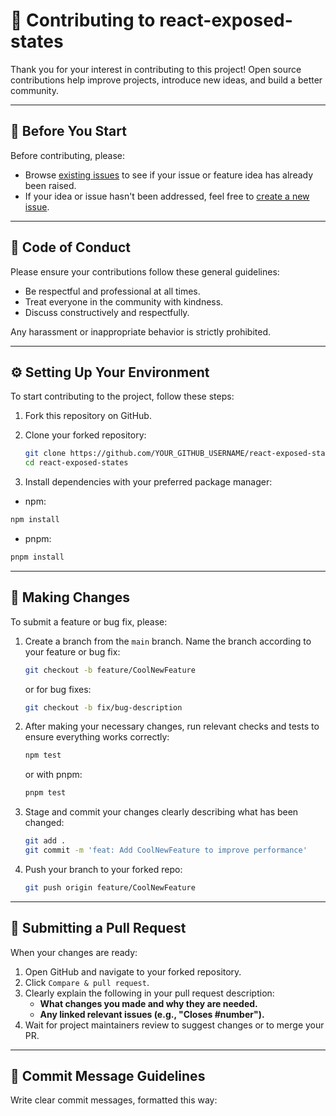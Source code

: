 # 👥 Contributing to react-exposed-states

Thank you for your interest in contributing to this project! Open source contributions help improve projects, introduce new ideas, and build a better community.

---

## 🚨 Before You Start

Before contributing, please:

- Browse [existing issues](https://github.com/HichemTab-tech/react-exposed-states/issues) to see if your issue or feature idea has already been raised.
- If your idea or issue hasn't been addressed, feel free to [create a new issue](https://github.com/HichemTab-tech/react-exposed-states/issues/new).

---

## 📄 Code of Conduct

Please ensure your contributions follow these general guidelines:

- Be respectful and professional at all times.
- Treat everyone in the community with kindness.
- Discuss constructively and respectfully.

Any harassment or inappropriate behavior is strictly prohibited.

---

## ⚙️ Setting Up Your Environment

To start contributing to the project, follow these steps:

1. Fork this repository on GitHub.
2. Clone your forked repository:

    ```sh
    git clone https://github.com/YOUR_GITHUB_USERNAME/react-exposed-states
    cd react-exposed-states
    ```

3. Install dependencies with your preferred package manager:

- npm:
```sh
npm install
```

- pnpm:
```sh
pnpm install
```

---

## 🔨 Making Changes

To submit a feature or bug fix, please:

1. Create a branch from the `main` branch. Name the branch according to your feature or bug fix:

    ```sh
    git checkout -b feature/CoolNewFeature
    ```

    or for bug fixes:

    ```sh
    git checkout -b fix/bug-description
    ```

2. After making your necessary changes, run relevant checks and tests to ensure everything works correctly:

    ```sh
    npm test
    ```

    or with pnpm:

    ```sh
    pnpm test
    ```

3. Stage and commit your changes clearly describing what has been changed:

    ```sh
    git add .
    git commit -m 'feat: Add CoolNewFeature to improve performance'
    ```

4. Push your branch to your forked repo:

    ```sh
    git push origin feature/CoolNewFeature
    ```

---

## 📝 Submitting a Pull Request

When your changes are ready:

1. Open GitHub and navigate to your forked repository.
2. Click `Compare & pull request`.
3. Clearly explain the following in your pull request description:
   - **What changes you made and why they are needed.**
   - **Any linked relevant issues (e.g., "**Closes #number**").**
4. Wait for project maintainers review to suggest changes or to merge your PR.

---

## 📌 Commit Message Guidelines

Write clear commit messages, formatted this way: